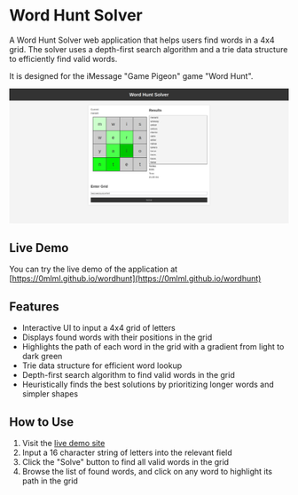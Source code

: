 # Word Hunt Solver

A Word Hunt Solver web application that helps users find words in a 4x4 grid. The solver uses a depth-first search algorithm and a trie data structure to efficiently find valid words.

It is designed for the iMessage "Game Pigeon" game "Word Hunt". 

![Screenshot of Word Hunt Solver](https://raw.githubusercontent.com/0mlml/wordhunt/main/img/screenshot.png)

## Live Demo

You can try the live demo of the application at [https://0mlml.github.io/wordhunt](https://0mlml.github.io/wordhunt)

## Features

- Interactive UI to input a 4x4 grid of letters
- Displays found words with their positions in the grid
- Highlights the path of each word in the grid with a gradient from light to dark green
- Trie data structure for efficient word lookup
- Depth-first search algorithm to find valid words in the grid
- Heuristically finds the best solutions by prioritizing longer words and simpler shapes

## How to Use

1. Visit the [live demo site](https://0mlml.github.io/wordhunt)
2. Input a 16 character string of letters into the relevant field
3. Click the "Solve" button to find all valid words in the grid
4. Browse the list of found words, and click on any word to highlight its path in the grid